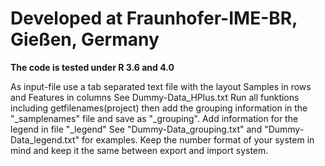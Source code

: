 # **Developed at Fraunhofer-IME-BR, Gießen, Germany**

**The code is tested under R 3.6 and 4.0**

As input-file use a tab separated text file with the layout Samples in rows and Features in columns
See Dummy-Data_HPlus.txt
Run all funktions including getfilenames(project)
then add the grouping information in the "_samplenames" file and save as "_grouping".
Add information for the legend in file "_legend"
See "Dummy-Data_grouping.txt" and "Dummy-Data_legend.txt" for examples.
Keep the number format of your system in mind and keep it the same between export and import system.
